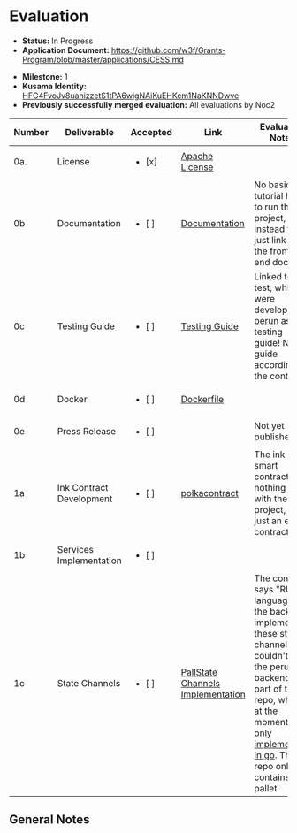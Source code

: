 # Evaluation

- **Status:** In Progress
- **Application Document:** https://github.com/w3f/Grants-Program/blob/master/applications/CESS.md

* **Milestone:** 1
* **Kusama Identity:** [HFG4FvoJv8uanizzetS1tPA6wigNAiKuEHKcm1NaKNNDwve](https://polkascan.io/pre/kusama/account/HFG4FvoJv8uanizzetS1tPA6wigNAiKuEHKcm1NaKNNDwve)
* **Previously successfully merged evaluation:** All evaluations by Noc2

| Number | Deliverable              | Accepted               | Link                                                                                                                                 | Evaluation Notes                                                                                                                                                                                                                                                           |
| ------ | ------------------------ | ---------------------- | ------------------------------------------------------------------------------------------------------------------------------------ | -------------------------------------------------------------------------------------------------------------------------------------------------------------------------------------------------------------------------------------------------------------------------- |
| 0a.    | License                  | <ul><li>[x] </li></ul> | [Apache License](https://github.com/HealthHero/web3-decentarlized-api/blob/master/LICENSE)                                           |                                                                                                                                                                                                                                                                            |
| 0b     | Documentation            | <ul><li>[ ] </li></ul> | [Documentation](https://github.com/HealthHero/web3-decentarlized-api/tree/master/frontend)                                           | No basic tutorial how to run the project, instead they just link to the front-end docs !                                                                                                                                                                                   |
| 0c     | Testing Guide            | <ul><li>[ ] </li></ul> | [Testing Guide](https://github.com/HealthHero/web3-decentarlized-api/tree/master/substrate/pallets/pallet-perun/tests)               | Linked to the test, which were developed by [perun](https://github.com/perun-network/perun-polkadot-pallet/tree/master/tests) as testing guide! No guide according to the contract                                                                                         |
| 0d     | Docker                   | <ul><li>[ ] </li></ul> | [Dockerfile](https://github.com/HealthHero/web3-decentarlized-api/blob/master/substrate/Dockerfile)                                  |                                                                                                                                                                                                                                                                            |
| 0e     | Press Release            | <ul><li>[ ] </li></ul> | []()                                                                                                                                 | Not yet published                                                                                                                                                                                                                                                          |
| 1a     | Ink Contract Development | <ul><li>[ ] </li></ul> | [polkacontract](https://github.com/HealthHero/web3-decentarlized-api/tree/master/polkacontract)                                      | The ink smart contract has nothing to do with the project, it's just an erc20 contract                                                                                                                                                                                     |
| 1b     | Services Implementation  | <ul><li>[ ] </li></ul> | []()                                                                                                                                 |                                                                                                                                                                                                                                                                            |
| 1c     | State Channels           | <ul><li>[ ] </li></ul> | [PallState Channels Implementation](https://github.com/HealthHero/web3-decentarlized-api/tree/master/substrate/pallets/pallet-perun) | The contract says "RUST language for the backend implementing these state channels." I couldn't find the perun backend as part of the repo, which at the moment is [only implemented in go](https://github.com/perun-network/go-perun). The repo only contains the pallet. |

## General Notes
